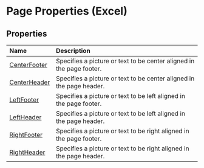 
# Page Properties (Excel)

## Properties



|**Name**|**Description**|
|:-----|:-----|
|[CenterFooter](b8fc6bc5-9cf3-3b47-5d9f-9ade28c2d775.md)|Specifies a picture or text to be center aligned in the page footer.|
|[CenterHeader](e8f9ab4e-4f25-0378-0959-97a8cfefc7b6.md)|Specifies a picture or text to be center aligned in the page header.|
|[LeftFooter](ec88bfe1-039e-7d8d-43c3-d8b1771f7f36.md)|Specifies a picture or text to be left aligned in the page footer.|
|[LeftHeader](445461f8-e804-2070-e484-88337aca3407.md)|Specifies a picture or text to be left aligned in the page header.|
|[RightFooter](457fb633-d748-bfc4-9188-87b0a46209dc.md)|Specifies a picture or text to be right aligned in the page footer.|
|[RightHeader](a84bc345-b8ee-0d8a-8009-d7f6edef1db6.md)|Specifies a picture or text to be right aligned in the page header.|
